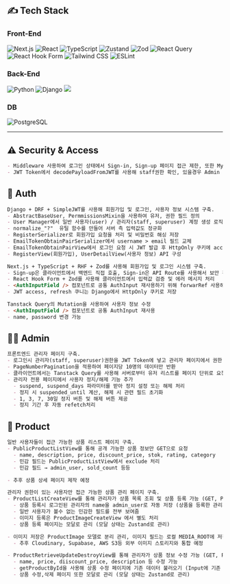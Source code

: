
## ✍️ Tech Stack

### Front-End  
![Next.js](https://img.shields.io/badge/Next.js-black?logo=nextdotjs&logoColor=white)
![React](https://img.shields.io/badge/React-61DAFB?logo=react&logoColor=black)
![TypeScript](https://img.shields.io/badge/TypeScript-blue?logo=typescript&logoColor=white)
![Zustand](https://img.shields.io/badge/Zustand-000?logo=Zustand&logoColor=white)
![Zod](https://img.shields.io/badge/Zod-informational?logo=zod&logoColor=white)
![React Query](https://img.shields.io/badge/TanStack_React_Query-ff4154?logo=react-query&logoColor=white)
![React Hook Form](https://img.shields.io/badge/React_Hook_Form-EC5990?logo=reacthookform&logoColor=white)
![Tailwind CSS](https://img.shields.io/badge/Tailwind_CSS-06B6D4?logo=tailwindcss&logoColor=white)
![ESLint](https://img.shields.io/badge/ESLint-purple?logo=eslint&logoColor=white)

### Back-End
![Python](https://img.shields.io/badge/Pytho-3776AB?logo=python&logoColor=white)
![Django](https://img.shields.io/badge/Django-092E20?logo=django&logoColor=white)
  <img src="https://img.shields.io/badge/Django%20REST%20Framework-092E20?style=flat&logo=django&logoColor=white" />
### DB
![PostgreSQL](https://img.shields.io/badge/PostgreSQL-4169E1?logo=postgresql&logoColor=white)

---
## ⚠️ Security & Access
```md
- Middleware 사용하여 로그인 상태에서 Sign-in, Sign-up 페이지 접근 제한, 또한 Mypage는 로그인 정보가 있을 경우 이동 가능
- JWT Token에서 decodePayloadFromJWT를 사용해 staff권한 확인, 있을경우 Admin 페이지로 이동 
```
## 👤 Auth
```md
Django + DRF + SimpleJWT를 사용해 회원가입 및 로그인, 사용자 정보 시스템 구축.
- AbstractBaseUser, PermmissionsMixin을 사용하여 유저, 권한 필드 정의
- User Manager에서 일반 사용자(user) / 관리자(staff, superuser) 계정 생성 로직 분리 
- normalize_"?"  유틸 함수를 만들어 서버 측 입력값도 정규화
- RegisterSerializer로 회원가입 요청을 처리 및 비밀번호 해싱 저장
- EmailTokenObtainPairSerializer에서 username > email 필드 교체
- EmailTokenObtainPairView에서 로그인 요청 시 JWT 발급 후 HttpOnly 쿠키에 access, refresh 저장
- RegisterView(회원가입), UserDetailView(사용자 정보) API 구성
```
```md
Next.js + TypeScript + RHF + Zod를 사용해 회원가입 및 로그인 시스템 구축.
- Sign-up은 클라이언트에서 백엔드 직접 호출, Sign-in은 API Route를 사용해서 보안 강화
- React Hook Form + Zod를 사용해 클라이언트에서 입력값 검증 및 에러 메시지 처리
- <AuthInputField /> 컴포넌트로 공통 AuthInput 재사용하기 위해 forwarRef 사용해서 넘김
- JWT access, refresh 쿠니는 Django에서 HttpOnly 쿠키로 저장
```
```md
Tanstack Query의 Mutation을 사용하여 사용자 정보 수정
- <AuthInputField /> 컴포넌트로 공통 AuthInput 재사용
- name, password 변경 가능
```
## 💂🏻 Admin
```md
프론트엔드 관리자 페이지 구축.
- 로그인시 관리자(staff, superuser)권한을 JWT Token에 넣고 관리자 페이지에서 권한 확인
- PageNumberPagination을 적용하여 페이지당 10명의 데이터만 반환
- 클라이언트에서는 Tanstack Query를 사용해 서버로부터 유저 리스트를 페이지 단위로 요청
- 관리자 전용 페이지에서 사용자 정지/해제 기능 추가
  - suspend, suspend_days 파라미터를 받아 정지 설정 또는 해제 처리
  - 정지 시 suspended_until 계산, 해제 시 관련 필드 초기화
  - 1, 3, 7, 30일 정지 버튼 및 해제 버튼 제공
  - 정지 기간 후 자동 refetch처리 
```
## 🏬 Product
```md
일반 사용자들이 접근 가능한 상품 리스트 페이지 구축.
- PublicProductListView를 통해 공개 가능한 상품 정보만 GET으로 요청
  - name, description, price, discount_price, stok, rating, category
  - 민감 필드는 PublicProductListView에서 exclude 처리
  - 민감 필드 → admin_user, sold_count 등등

- 추후 상품 상세 페이지 제작 예정
```

```md
관리자 권한이 있는 사용자만 접근 가능한 상품 관리 페이지 구축.
- ProductListCreateView를 통해 관리자가 상품 목록 조회 및 상품 등록 가능 (GET, POST)
  - 상품 등록시 로그인된 관리자의 name을 admin_user로 자동 저장 (상품을 등록한 관리자가 누군지)
  - 일반 사용자가 볼수 없는 민감한 필드를 전부 보여줌
  - 이미지 등록은 ProductImageCreateView 에서 별도 처리
  - 상품 등록 페이지는 모달로 관리 (모달 상태는 Zustand로 관리)

- 이미지 저장은 ProductImage 모델로 분리 관리, 이미지 필드는 로컬 MEDIA_ROOT에 저장됨
  - 추후 Cloudinary, Supabase, AWS S3등 외부 이미지 스토리지와 통합 예정

- ProductRetrieveUpdateDestroyView를 통해 관리자가 상품 정보 수정 가능 (GET, FATCH, DELETE)
  - name, price, diiscount_price, description 등 수정 가능
  - getProductById을 사용해 상품 수정 페이지에 기존 데이터 불러오기 (Input에 기존 값이 보이고 수정할 수 있게)
  - 상품 수정,삭제 페이지 또한 모달로 관리 (모달 상태는 Zustand로 관리)
```
